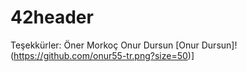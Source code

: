 # 42header

Teşekkürler: Öner Morkoç Onur Dursun
[Onur Dursun]!(https://github.com/onur55-tr.png?size=50)]
